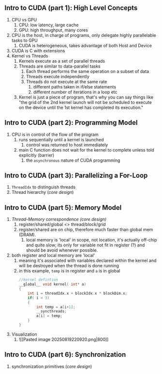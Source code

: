 ## Intro to CUDA (part 1): High Level Concepts
1. CPU vs GPU
	1. CPU: low latency, large cache
	2. GPU: high throughput, many cores
2. CPU is the host, in charge of programs, only delegate highly parallelable tasks to GPU
	1. CUDA is heterogeneous, takes advantage of both Host and Device
3. CUDA is C with extensions
4. Kernel vs Threads
	1. Kernels execute as a set of parallel threads
	2. Threads are similar to data-parallel tasks
		1. Each thread performs the same operation on a subset of data
		2. Threads execute independently
		3. Threads do not execute at the same rate
			1. different paths taken in if/else statements
			2. different number of iterations in a loop etc
	3. Kernel is just a piece of program, that's why you can say things like "the grid of the 2nd kernel launch will not be scheduled to execute on the device until the 1st kernel has completed its execution."

## Intro to CUDA (part 2): Programming Model
1. CPU is in control of the flow of the program
	1. runs sequentially until a kernel is launched
		1. control was returned to host immediately
	2. main C function does not wait for the kernel to complete unless told explicitly (barrier)
		1. the `asynchronous` nature of CUDA programming

## Intro to CUDA (part 3): Parallelizing a For-Loop
1. `ThreadIdx` to distinguish threads
2. Thread hierarchy (*core design*)

## Intro to CUDA (part 5): Memory Model
1. *Thread-Memory correspondence (core design)*
	1. register/shared/global <> thread/block/grid
	2. register/shared are on chip, therefore much faster than global mem (DRAM).
		1. local memory is 'local' in scope, not location, it's actually off-chip and quite slow; its only for variable not fit in register (?) and should be avoid whenever possible.
2. both register and local memory are 'local'
	1. meaning it's associated with variables declared within the kernel and will be destroyed when the thread is done running
	2. in this example, `temp` is in register and `a` is in global
		```C
		//kernel defintion
		__global__ void kernel( int* a)
		{
			int i = threadIdx.x + blockIdx.x * blockDim.x;
			if( i < 3)
			{
				int temp = a[i+1];
				__syncthreads;
				a[i] = temp;
			}
		}
		```
3. Visualization
	1. ![[Pasted image 20250819220920.png|800]]

## Intro to CUDA (part 6): Synchronization
1. synchronization primitives (*core design*)